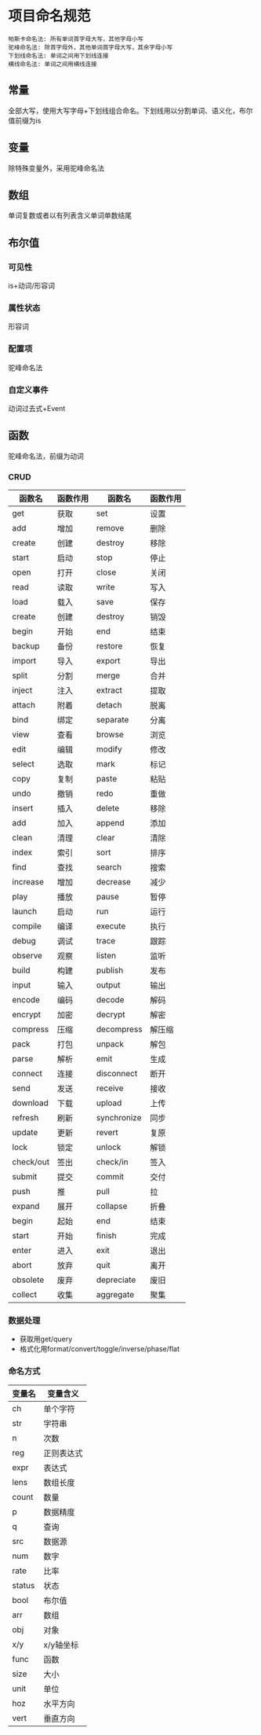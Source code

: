 # 项目命名规范

```
帕斯卡命名法: 所有单词首字母大写，其他字母小写
驼峰命名法: 除首字母外，其他单词首字母大写，其余字母小写
下划线命名法: 单词之间用下划线连接
横线命名法: 单词之间用横线连接
```

## 常量

全部大写，使用大写字母+下划线组合命名。下划线用以分割单词、语义化，布尔值前缀为is

## 变量

除特殊变量外，采用驼峰命名法

## 数组

单词复数或者以有列表含义单词单数结尾

## 布尔值

### 可见性

is+动词/形容词

### 属性状态

形容词

### 配置项

驼峰命名法

### 自定义事件

动词过去式+Event

## 函数

驼峰命名法，前缀为动词

### CRUD

| 函数名       | 函数作用 | 函数名         | 函数作用 |
|-----------|------|-------------|------|
| get       | 获取   | set         | 设置   |
| add       | 增加   | remove      | 删除   |
| create    | 创建   | destroy     | 移除   |
| start     | 启动   | stop        | 停止   |
 | open      | 打开   | close       | 关闭   |
 | read      | 读取   | write       | 写入   |
| load      | 载入   | save        | 保存   |
| create    | 创建   | destroy     | 销毁   |
| begin     | 开始   | end         | 结束   |
| backup    | 备份   | restore     | 恢复   |
| import    | 导入   | export      | 导出   |
| split     | 分割   | merge       | 合并   |
| inject    | 注入   | extract     | 提取   |
| attach    | 附着   | detach      | 脱离   |
| bind      | 绑定   | separate    | 分离   |
| view      | 查看   | browse      | 浏览   |
 | edit      | 编辑   | modify      | 修改   |
| select    | 选取   | mark        | 标记   |
| copy      | 复制   | paste       | 粘贴   |
| undo      | 撤销   | redo        | 重做   |
| insert    | 插入   | delete      | 移除   |
| add       | 加入   | append      | 添加   |
 | clean     | 清理   | clear       | 清除   |
 | index     | 索引   | sort        | 排序   |
 | find      | 查找   | search      | 搜索   |
| increase  | 增加   | decrease    | 减少   |
 | play      | 播放   | pause       | 暂停   |
 | launch    | 启动   | run         | 运行   |
| compile   | 编译   | execute     | 执行   |
| debug     | 调试   | trace       | 跟踪   |
| observe   | 观察   | listen      | 监听   |
 | build     | 构建   | publish     | 发布   |
| input     | 输入   | output      | 输出   |
| encode    | 编码   | decode      | 解码   |
| encrypt   | 加密   | decrypt     | 解密   |
| compress  | 压缩   | decompress  | 解压缩  |
 | pack      | 打包   | unpack      | 解包   |
| parse     | 解析   | emit        | 生成   |
| connect   | 连接   | disconnect  | 断开   |
| send      | 发送   | receive     | 接收   |
| download  | 下载   | upload      | 上传   |
 | refresh   | 刷新   | synchronize | 同步   |
| update    | 更新   | revert      | 复原   |
| lock      | 锁定   | unlock      | 解锁   |
| check/out | 签出   | check/in    | 签入   |
| submit    | 提交   | commit      | 交付   |
| push      | 推    | pull        | 拉    |
| expand    | 展开   | collapse    | 折叠   |
| begin     | 起始   | end         | 结束   |
| start     | 开始   | finish      | 完成   |
| enter     | 进入   | exit        | 退出   |
| abort     | 放弃   | quit        | 离开   |
| obsolete  | 废弃   | depreciate  | 废旧   |
 | collect   | 收集   | aggregate   | 聚集   |

### 数据处理
- 获取用get/query
- 格式化用format/convert/toggle/inverse/phase/flat

### 命名方式

| 变量名    | 变量含义   |
|--------|--------|
| ch     | 单个字符   |
| str    | 字符串    |
| n      | 次数     |
| reg    | 正则表达式  |
| expr   | 表达式    |
| lens   | 数组长度   |
| count  | 数量     |
| p      | 数据精度   |
| q      | 查询     |
| src    | 数据源    |
| num    | 数字     |
| rate   | 比率     |
| status | 状态     |
| bool   | 布尔值    |
| arr    | 数组     |
| obj    | 对象     |
| x/y    | x/y轴坐标 |
| func   | 函数     |
| size   | 大小     |
| unit   | 单位     |
| hoz    | 水平方向   |
| vert   | 垂直方向   |
